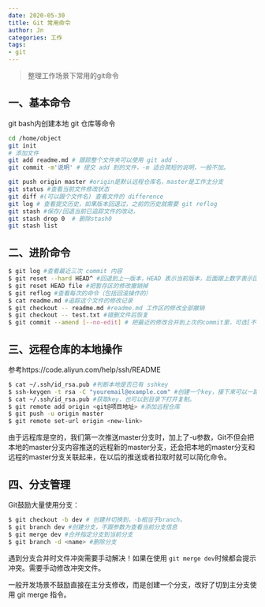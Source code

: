 ```yaml
---
date: 2020-05-30
title: Git 常用命令
author: Jn
categories: 工作
tags: 
- git
---
```


> 整理工作场景下常用的git命令

## 一、基本命令


git bash内创建本地 git 仓库等命令
```bash
cd /home/object
git init
# 添加文件
git add readme.md # 跟踪整个文件夹可以使用 git add .
git commit -m'说明' # 提交 add 到的文件，-m 适合简短的说明，一般不加。

git push origin master #origin是默认远程仓库名，master是工作主分支
git status #查看当前文件修改状态
git diff #(可以跟个文件名) 查看文件的 difference
git log # 查看提交历史，如果版本回退过，之前的历史就需要 git reflog
git stash #保存/回退当前已追踪文件的改动，
git stash drop 0  # 删除stash0
git stash list 
```

## 二、进阶命令

```bash
$ git log #查看最近三次 commit 内容
$ git reset --hard HEAD^ #回退到上一版本，HEAD 表示当前版本，后面跟上数字表示回退n个版本
$ git reset HEAD file #把暂存区的修改撤销掉
$ git reflog #查看每次的命令（包括回滚操作的）
$ cat readme.md #追踪这个文件的修改记录
$ git checkout -- readme.md #readme.md 工作区的修改全部撤销
$ git checkout -- test.txt #错删文件后恢复
$ git commit --amend [--no-edit] # 把最近的修改合并到上次的commit里，可选[不改说明]
```

## 三、远程仓库的本地操作

参考https://code.aliyun.com/help/ssh/README
```bash
$ cat ~/.ssh/id_rsa.pub #判断本地是否已有 sshkey
$ ssh-keygen -t rsa -C "youremail@example.com" #创建一个key，接下来可以一路enter 不用密码。
$ cat ~/.ssh/id_rsa.pub #获取key，也可以到目录下打开复制。
$ git remote add origin <git@项目地址> #添加远程仓库
$ git push -u origin master
$ git remote set-url origin <new-link>
```
由于远程库是空的，我们第一次推送master分支时，加上了-u参数，Git不但会把本地的master分支内容推送的远程新的master分支，还会把本地的master分支和远程的master分支关联起来，在以后的推送或者拉取时就可以简化命令。

## 四、分支管理

Git鼓励大量使用分支：
```bash
$ git checkout -b dev # 创建并切换到，-b相当于branch。
$ git branch dev #创建分支，不跟参数为查看当前分支信息
$ git merge dev #合并指定分支到当前分支
$ git branch -d <name> #删除分支
```
遇到分支合并时文件冲突需要手动解决！如果在使用 `git merge dev`时候都会提示冲突。需要手动修改冲突文件。

一般开发场景不鼓励直接在主分支修改，而是创建一个<bugid>分支，改好了切到主分支使用 git merge 指令。



